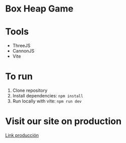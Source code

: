 # Box Heap Game


# Tools
- ThreeJS
- CannonJS
- Vite

# To run
1. Clone repository
2. Install dependencies: `npm install`
3. Run locally with vite: `npm run dev`

# Visit our site on production
[Link producción](https://stack-game-inky.vercel.app/)


